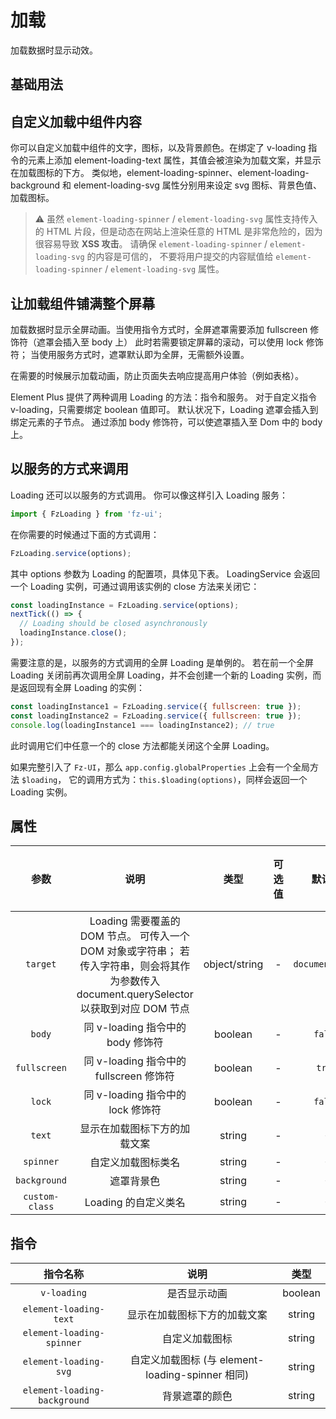 <!-- 加载 demo 组件 start -->
<script setup>
import demo from './demo.vue'
import demo2 from './demo2.vue'
import demo3 from './demo3.vue'
</script>
<!-- 加载 demo 组件 end -->

<!-- 正文开始 -->

# 加载

加载数据时显示动效。

## 基础用法

<demo-preview comp-name="Loading" demo-name="demo">
  <demo />
</demo-preview>

## 自定义加载中组件内容

你可以自定义加载中组件的文字，图标，以及背景颜色。在绑定了 v-loading 指令的元素上添加 element-loading-text 属性，其值会被渲染为加载文案，并显示在加载图标的下方。 类似地，element-loading-spinner、element-loading-background 和 element-loading-svg 属性分别用来设定 svg 图标、背景色值、加载图标。

<demo-preview comp-name="Loading" demo-name="demo2">
  <demo2 />
</demo-preview>

> ⚠️ 虽然 `element-loading-spinner` / `element-loading-svg` 属性支持传入的 HTML 片段，但是动态在网站上渲染任意的 HTML 是非常危险的，因为很容易导致 **XSS 攻击**。 请确保 `element-loading-spinner` / `element-loading-svg` 的内容是可信的， 不要将用户提交的内容赋值给 `element-loading-spinner` / `element-loading-svg` 属性。

## 让加载组件铺满整个屏幕

加载数据时显示全屏动画。当使用指令方式时，全屏遮罩需要添加 fullscreen 修饰符（遮罩会插入至 body 上） 此时若需要锁定屏幕的滚动，可以使用 lock 修饰符； 当使用服务方式时，遮罩默认即为全屏，无需额外设置。

<demo-preview comp-name="Loading" demo-name="demo3">
  <demo3 />
</demo-preview>

在需要的时候展示加载动画，防止页面失去响应提高用户体验（例如表格）。

Element Plus 提供了两种调用 Loading 的方法：指令和服务。 对于自定义指令 v-loading，只需要绑定 boolean 值即可。 默认状况下，Loading 遮罩会插入到绑定元素的子节点。 通过添加 body 修饰符，可以使遮罩插入至 Dom 中的 body 上。

## 以服务的方式来调用

Loading 还可以以服务的方式调用。 你可以像这样引入 Loading 服务：

```js
import { FzLoading } from 'fz-ui';
```

在你需要的时候通过下面的方式调用：

```js
FzLoading.service(options);
```

其中 options 参数为 Loading 的配置项，具体见下表。 LoadingService 会返回一个 Loading 实例，可通过调用该实例的 close 方法来关闭它：

```js
const loadingInstance = FzLoading.service(options);
nextTick(() => {
  // Loading should be closed asynchronously
  loadingInstance.close();
});
```

需要注意的是，以服务的方式调用的全屏 Loading 是单例的。 若在前一个全屏 Loading 关闭前再次调用全屏 Loading，并不会创建一个新的 Loading 实例，而是返回现有全屏 Loading 的实例：

```js
const loadingInstance1 = FzLoading.service({ fullscreen: true });
const loadingInstance2 = FzLoading.service({ fullscreen: true });
console.log(loadingInstance1 === loadingInstance2); // true
```

此时调用它们中任意一个的 close 方法都能关闭这个全屏 Loading。

如果完整引入了 `Fz-UI`，那么 `app.config.globalProperties` 上会有一个全局方法 `$loading`， 它的调用方式为：`this.$loading(options)`，同样会返回一个 Loading 实例。

## 属性

|      参数      |                                                                    说明                                                                     |     类型      | 可选值 |     默认值      | 是否必填 |
| :------------: | :-----------------------------------------------------------------------------------------------------------------------------------------: | :-----------: | :----: | :-------------: | :------: |
|    `target`    | Loading 需要覆盖的 DOM 节点。 可传入一个 DOM 对象或字符串； 若传入字符串，则会将其作为参数传入 document.querySelector 以获取到对应 DOM 节点 | object/string |   -    | `document.body` |    否    |
|     `body`     |                                                      同 v-loading 指令中的 body 修饰符                                                      |    boolean    |   -    |     `false`     |    否    |
|  `fullscreen`  |                                                   同 v-loading 指令中的 fullscreen 修饰符                                                   |    boolean    |   -    |     `true`      |    否    |
|     `lock`     |                                                      同 v-loading 指令中的 lock 修饰符                                                      |    boolean    |   -    |     `false`     |    否    |
|     `text`     |                                                        显示在加载图标下方的加载文案                                                         |    string     |   -    |       `-`       |    否    |
|   `spinner`    |                                                             自定义加载图标类名                                                              |    string     |   -    |       `-`       |    否    |
|  `background`  |                                                                 遮罩背景色                                                                  |    string     |   -    |       `-`       |    否    |
| `custom-class` |                                                            Loading 的自定义类名                                                             |    string     |   -    |       `-`       |    否    |

## 指令

|           指令名称           |                       说明                       |  类型   |
| :--------------------------: | :----------------------------------------------: | :-----: |
|         `v-loading`          |                   是否显示动画                   | boolean |
|    `element-loading-text`    |           显示在加载图标下方的加载文案           | string  |
|  `element-loading-spinner`   |                  自定义加载图标                  | string  |
|    `element-loading-svg`     | 自定义加载图标 (与 element-loading-spinner 相同) | string  |
| `element-loading-background` |                  背景遮罩的颜色                  | string  |

